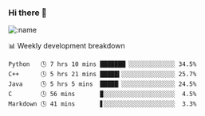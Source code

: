 ### Hi there 👋

<!--
**lv2020/lv2020** is a ✨ _special_ ✨ repository because its `README.md` (this file) appears on your GitHub profile.

Here are some ideas to get you started:

- 🔭 I’m currently working on ...
- 🌱 I’m currently learning ...
- 👯 I’m looking to collaborate on ...
- 🤔 I’m looking for help with ...
- 💬 Ask me about ...
- 📫 How to reach me: ...
- 😄 Pronouns: ...
- ⚡ Fun fact: ...
-->
![:name](https://count.getloli.com/get/@:lv2020)
 <!-- waka-box start -->
📊 Weekly development breakdown
```text
Python   🕓 7 hrs 10 mins ███████▏░░░░░░░░░░░░░ 34.5%
C++      🕓 5 hrs 21 mins █████▍░░░░░░░░░░░░░░░ 25.7%
Java     🕓 5 hrs 5 mins  █████▏░░░░░░░░░░░░░░░ 24.5%
C        🕓 56 mins       ▉░░░░░░░░░░░░░░░░░░░░  4.5%
Markdown 🕓 41 mins       ▋░░░░░░░░░░░░░░░░░░░░  3.3%
```
<!-- Powered by https://github.com/YouEclipse/waka-box-go . -->
<!-- waka-box end -->
